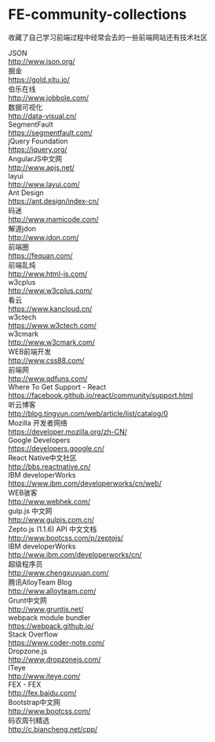# FE-community-collections
收藏了自己学习前端过程中经常会去的一些前端网站还有技术社区

JSON  
http://www.json.org/  
掘金  
https://gold.xitu.io/  
伯乐在线  
http://www.jobbole.com/  
数据可视化   
http://data-visual.cn/  
SegmentFault   
https://segmentfault.com/  
jQuery Foundation   
https://jquery.org/  
AngularJS中文网   
http://www.apjs.net/  
layui  
http://www.layui.com/  
Ant Design  
https://ant.design/index-cn/  
码迷  
http://www.mamicode.com/   
解道jdon  
http://www.jdon.com/  
前端圈  
https://fequan.com/  
前端乱炖  
http://www.html-js.com/  
w3cplus  
http://www.w3cplus.com/  
看云  
https://www.kancloud.cn/  
w3ctech  
https://www.w3ctech.com/  
w3cmark  
http://www.w3cmark.com/  
WEB前端开发  
http://www.css88.com/  
前端网  
http://www.qdfuns.com/  
Where To Get Support - React  
https://facebook.github.io/react/community/support.html  
听云博客  
http://blog.tingyun.com/web/article/list/catalog/0  
Mozilla 开发者网络  
https://developer.mozilla.org/zh-CN/  
Google Developers  
https://developers.google.cn/  
React Native中文社区  
http://bbs.reactnative.cn/  
IBM developerWorks  
https://www.ibm.com/developerworks/cn/web/  
WEB骇客  
http://www.webhek.com/  
gulp.js 中文网  
http://www.gulpjs.com.cn/   
Zepto.js (1.1.6) API 中文文档  
http://www.bootcss.com/p/zeptojs/  
IBM developerWorks  
http://www.ibm.com/developerworks/cn/  
超级程序员  
http://www.chengxuyuan.com/  
腾讯AlloyTeam Blog  
http://www.alloyteam.com/  
Grunt中文网  
http://www.gruntjs.net/  
webpack module bundler  
https://webpack.github.io/  
Stack Overflow  
https://www.coder-note.com/  
Dropzone.js  
http://www.dropzonejs.com/  
ITeye  
http://www.iteye.com/  
FEX - FEX  
http://fex.baidu.com/  
Bootstrap中文网  
http://www.bootcss.com/  
码农周刊精选  
http://c.biancheng.net/cpp/
